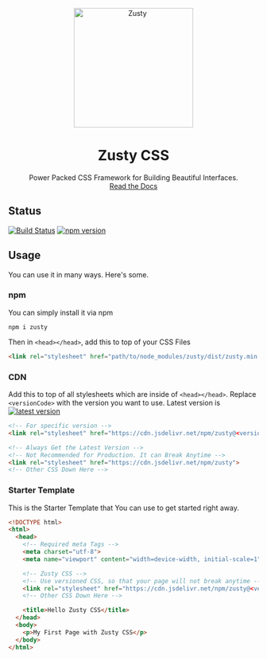 
<p align="center">
<img width="240px" src="https://zustycss.com/docs/resource/zusty.svg" alt="Zusty">
<h1 align="center">Zusty CSS</h1>
</p>

<p align="center">
Power Packed CSS Framework for Building Beautiful Interfaces.
<br>
<a align="center" href="https://zustycss.com/docs">Read the Docs</a>
</p>


## Status
[![Build Status](https://github.com/sarsamurmu/zusty/workflows/Node%20CI/badge.svg)](https://github.com/sarsamurmu/zusty/actions?workflow=Node+CI)
[![npm version](https://img.shields.io/npm/v/zusty.svg?color)](https://www.npmjs.com/package/zusty)

## Usage
You can use it in many ways. Here's some.

### npm
You can simply install it via npm
```shell
npm i zusty
```
Then in `<head></head>`, add this to top of your CSS Files
```html
<link rel="stylesheet" href="path/to/node_modules/zusty/dist/zusty.min.css">
```

### CDN
Add this to top of all stylesheets which are inside of `<head></head>`. Replace `<versionCode>` with the version you want to use. Latest version is [![latest version](https://img.shields.io/badge/dynamic/json?color=&label=&query=%24.tag_name&url=https%3A%2F%2Fapi.github.com%2Frepos%2Fsarsamurmu%2Fzusty%2Freleases%2Flatest)](https://www.npmjs.com/package/zusty)
```html
<!-- For specific version -->
<link rel="stylesheet" href="https://cdn.jsdelivr.net/npm/zusty@<versionCode>">

<!-- Always Get the Latest Version -->
<!-- Not Recommended for Production. It can Break Anytime -->
<link rel="stylesheet" href="https://cdn.jsdelivr.net/npm/zusty">
<!-- Other CSS Down Here -->
```

### Starter Template
This is the Starter Template that You can use to get started right away.

```html
<!DOCTYPE html>
<html>
  <head>
    <!-- Required meta Tags -->
    <meta charset="utf-8">
    <meta name="viewport" content="width=device-width, initial-scale=1">

    <!-- Zusty CSS -->
    <!-- Use versioned CSS, so that your page will not break anytime -->
    <link rel="stylesheet" href="https://cdn.jsdelivr.net/npm/zusty@<versionCode>">
    <!-- Other CSS Down Here -->

    <title>Hello Zusty CSS</title>
  </head>
  <body>
    <p>My First Page with Zusty CSS</p>
  </body>
</html>
```
